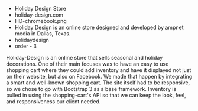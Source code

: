* Holiday Design Store
* holiday-design.com
* HD-chromebook.png
* Holiday Design is an online store designed and developed by ampnet media in Dallas, Texas.
* holidaydesign
* order - 3

Holiday-Design is an online store that sells seasonal and holiday decorations. One of their main focuses was to have an easy to use shopping cart where they could add inventory and have it displayed not just on their website, but also on Facebook. We made that happen by integrating a smart and well-known shopping cart. The site itself had to be responsive, so we chose to go with Bootstrap 3 as a base framework. Inventory is pulled in using the shopping-cart's API so that we can keep the look, feel, and responsiveness our client needed.
